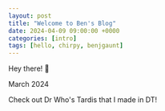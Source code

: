 ```yaml
---
layout: post
title: "Welcome to Ben's Blog"
date: 2024-04-09 09:00:00 +0000
categories: [intro]
tags: [hello, chirpy, benjgaunt]
---
```

Hey there! 👋

March 2024

Check out Dr Who's Tardis that I made in DT!
